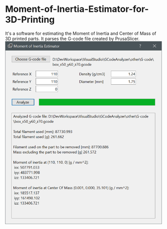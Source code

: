 # Moment-of-Inertia-Estimator-for-3D-Printing
It's a software for estimating the Moment of Inertia and Center of Mass of 3D printed parts. It parses the G-code file created by PrusaSlicer.
![screenshot](./screenshot.png "screenshot.png")
